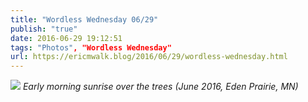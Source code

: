```yaml
---
title: "Wordless Wednesday 06/29"
publish: "true"
date: 2016-06-29 19:12:51
tags: "Photos", "Wordless Wednesday"
url: https://ericmwalk.blog/2016/06/29/wordless-wednesday.html
---
```


![](https://ericmwalk.blog/uploads/2022/f9e3977c21.jpg)
*Early morning sunrise over the trees (June 2016, Eden Prairie, MN)*